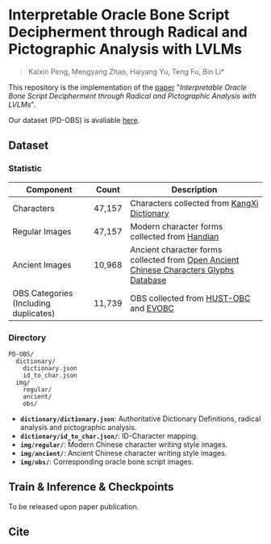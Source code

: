 # Interpretable Oracle Bone Script Decipherment through Radical and Pictographic Analysis with LVLMs

> Kaixin Peng, Mengyang Zhao, Haiyang Yu, Teng Fu, Bin Li\*

This repository is the implementation of the [paper](https://arxiv.org/abs/2508.10113) "*Interpretable Oracle Bone Script Decipherment through Radical and Pictographic Analysis with LVLMs*". 

Our dataset (PD-OBS) is avaliable  [here]().


## Dataset 

### Statistic

| Component | Count | Description |
|-----------|-------|-------------|
| Characters | 47,157 | Characters collected from [KangXi Dictionary](https://www.kangxizidian.com/) |
| Regular Images | 47,157 | Modern character forms collected from [Handian](https://www.zdic.net/) |
| Ancient Images | 10,968 | Ancient character forms collected from [Open Ancient Chinese Characters Glyphs Database](http://www.ccamc.org/cjkv_oaccgd.php) |
| OBS Categories (Including duplicates) | 11,739 | OBS collected from [HUST-OBC](https://arxiv.org/abs/2401.15365) and [EVOBC](https://arxiv.org/abs/2401.12467) |

### Directory
```
PD-OBS/
  dictionary/
    dictionary.json
    id_to_char.json
  img/
    regular/
    ancient/
    obs/
```
- **`dictionary/dictionary.json`**: Authoritative Dictionary Definitions, radical analysis and pictographic analysis.
- **`dictionary/id_to_char.json/`**: ID-Character mapping.
- **`img/regular/`**: Modern Chinese character writing style images.
- **`img/ancient/`**: Ancient Chinese character writing style images.
- **`img/obs/`**: Corresponding oracle bone script images.

## Train & Inference & Checkpoints

To be released upon paper publication.

## Cite

```

```


